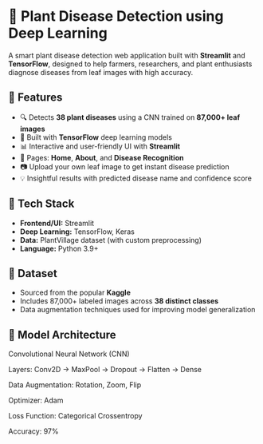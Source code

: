 # 🌿 Plant Disease Detection using Deep Learning

A smart plant disease detection web application built with **Streamlit** and **TensorFlow**, designed to help farmers, researchers, and plant enthusiasts diagnose diseases from leaf images with high accuracy.


## 🚀 Features
- 🔍 Detects **38 plant diseases** using a CNN trained on **87,000+ leaf images**
- 🧠 Built with **TensorFlow** deep learning models
- 📊 Interactive and user-friendly UI with **Streamlit**
- 🌱 Pages: **Home**, **About**, and **Disease Recognition**
- 📷 Upload your own leaf image to get instant disease prediction
- 💡 Insightful results with predicted disease name and confidence score

## 🧰 Tech Stack
- **Frontend/UI:** Streamlit
- **Deep Learning:** TensorFlow, Keras
- **Data:** PlantVillage dataset (with custom preprocessing)
- **Language:** Python 3.9+

## 🧪 Dataset
- Sourced from the popular **Kaggle**
- Includes 87,000+ labeled images across **38 distinct classes**
- Data augmentation techniques used for improving model generalization

## 🧠 Model Architecture
  Convolutional Neural Network (CNN)
  
  Layers: Conv2D → MaxPool → Dropout → Flatten → Dense
  
  Data Augmentation: Rotation, Zoom, Flip
  
  Optimizer: Adam
  
  Loss Function: Categorical Crossentropy
  
  Accuracy: 97%
